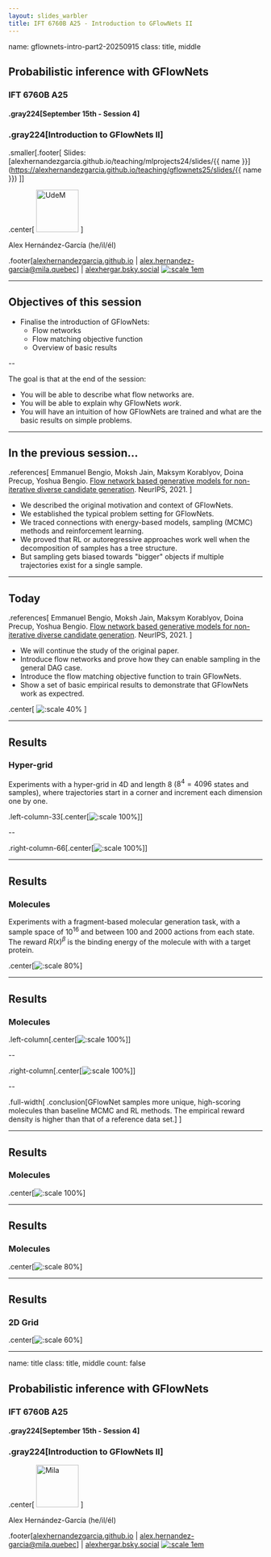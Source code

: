 ```yaml
---
layout: slides_warbler
title: IFT 6760B A25 - Introduction to GFlowNets II
---
```


name: gflownets-intro-part2-20250915
class: title, middle

## Probabilistic inference with GFlowNets
### IFT 6760B A25

#### .gray224[September 15th - Session 4]
### .gray224[Introduction to GFlowNets II]

.smaller[.footer[
Slides: [alexhernandezgarcia.github.io/teaching/mlprojects24/slides/{{ name }}](https://alexhernandezgarcia.github.io/teaching/gflownets25/slides/{{ name }})
]]

.center[
<a href="http://www.umontreal.ca/"><img src="../../../assets/images/slides/logos/udem-white.png" alt="UdeM" style="height: 6em"></a>
]

Alex Hernández-García (he/il/él)

.footer[[alexhernandezgarcia.github.io](https://alexhernandezgarcia.github.io/) | [alex.hernandez-garcia@mila.quebec](mailto:alex.hernandez-garcia@mila.quebec)] | [alexhergar.bsky.social](https://bsky.app/profile/alexhergar.bsky.social) [![:scale 1em](../../../assets/images/slides/misc/bluesky.png)](https://bsky.app/profile/alexhergar.bsky.social)<br>

---

## Objectives of this session

- Finalise the introduction of GFlowNets:
    - Flow networks
    - Flow matching objective function
    - Overview of basic results

--

The goal is that at the end of the session:
- You will be able to describe what flow networks are.
- You will be able to explain why GFlowNets _work_.
- You will have an intuition of how GFlowNets are trained and what are the basic results on simple problems.

---

## In the previous session...

.references[
Emmanuel Bengio, Moksh Jain, Maksym Korablyov, Doina Precup, Yoshua Bengio. [Flow network based generative models for non-iterative diverse candidate generation](https://arxiv.org/abs/2106.04399). NeurIPS, 2021.
]

- We described the original motivation and context of GFlowNets.
- We established the typical problem setting for GFlowNets.
- We traced connections with energy-based models, sampling (MCMC) methods and reinforcement learning.
- We proved that RL or autoregressive approaches work well when the decomposition of samples has a tree structure.
- But sampling gets biased towards "bigger" objects if multiple trajectories exist for a single sample.

---

## Today

.references[
Emmanuel Bengio, Moksh Jain, Maksym Korablyov, Doina Precup, Yoshua Bengio. [Flow network based generative models for non-iterative diverse candidate generation](https://arxiv.org/abs/2106.04399). NeurIPS, 2021.
]

- We will continue the study of the original paper.
- Introduce flow networks and prove how they can enable sampling in the general DAG case.
- Introduce the flow matching objective function to train GFlowNets.
- Show a set of basic empirical results to demonstrate that GFlowNets work as expectred.

.center[
![:scale 40%](../../../assets/images/slides/gfn-seq-design/flownet.gif)
]

---

## Results
### Hyper-grid

Experiments with a hyper-grid in 4D and length 8 ($8^4 = 4096$ states and samples), where trajectories start in a corner and increment each dimension one by one.


.left-column-33[.center[![:scale 100%](../../../assets/images/teaching/gflownets/gfn-intro/grid_reward.png)]]

--

.right-column-66[.center[![:scale 100%](../../../assets/images/teaching/gflownets/gfn-intro/grid_states_visited.png)]]

---

## Results
### Molecules

Experiments with a fragment-based molecular generation task, with a sample space of $10^16$ and between 100 and 2000 actions from each state. The reward $R(x)^{\beta}$ is the binding energy of the molecule with with a target protein.

.center[![:scale 80%](../../../assets/images/teaching/gflownets/gfn-intro/molecules_fragments.png)]

---

## Results
### Molecules

.left-column[.center[![:scale 100%](../../../assets/images/teaching/gflownets/gfn-intro/molecules_samples_visited.png)]]

--

.right-column[.center[![:scale 100%](../../../assets/images/teaching/gflownets/gfn-intro/mols_empirical_density_rewards.png)]]

--

.full-width[
.conclusion[GFlowNet samples more unique, high-scoring molecules than baseline MCMC and RL methods. The empirical reward density is higher than that of a reference data set.]
]

---

## Results
### Molecules

.center[![:scale 100%](../../../assets/images/teaching/gflownets/gfn-intro/molecules_modes_diversity.png)]

---

## Results
### Molecules

.center[![:scale 80%](../../../assets/images/teaching/gflownets/gfn-intro/molecules_training_curves.png)]

---

## Results
### 2D Grid

.center[![:scale 60%](../../../assets/images/teaching/gflownets/gfn-intro/grid_2d_density.gif)]

---

name: title
class: title, middle
count: false

## Probabilistic inference with GFlowNets
### IFT 6760B A25

#### .gray224[September 15th - Session 4]
### .gray224[Introduction to GFlowNets II]

.center[
<a href="http://www.umontreal.ca/"><img src="../../../assets/images/slides/logos/udem-white.png" alt="Mila" style="height: 6em"></a>
]

Alex Hernández-García (he/il/él)

.footer[[alexhernandezgarcia.github.io](https://alexhernandezgarcia.github.io/) | [alex.hernandez-garcia@mila.quebec](mailto:alex.hernandez-garcia@mila.quebec)] | [alexhergar.bsky.social](https://bsky.app/profile/alexhergar.bsky.social) [![:scale 1em](../../../assets/images/slides/misc/bluesky.png)](https://bsky.app/profile/alexhergar.bsky.social)<br>

